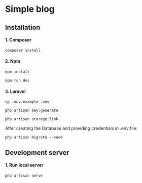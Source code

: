 # Simple blog

## Installation

#### 1. Composer

`` composer install ``


#### 2. Npm

`` npm install ``

`` npm run dev ``


#### 3. Laravel

`` cp .env.example .env ``

`` php artisan key:generate ``

`` php artisan storage:link ``


After creating the Database and providing credentials in .env file:

`` php artisan migrate --seed ``


## Development server

#### 1. Run local server

`` php artisan serve ``
